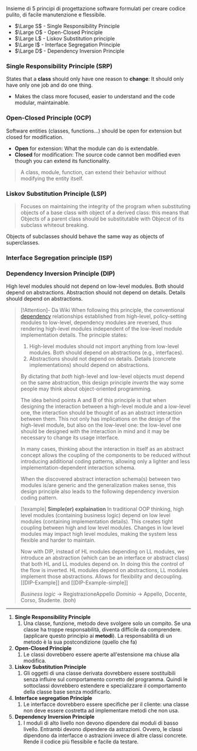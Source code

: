  Insieme di 5 principi di progettazione software formulati per creare codice pulito, di facile manutenzione e flessibile. 

- $\Large S$ - Single Responsibility Principle
- $\Large O$ - Open-Closed Principle
- $\Large L$ - Liskov Substitution principle
- $\Large I$ - Interface Segregation Principle
- $\Large D$ - Dependency Inversion Principle

### Single Responsibility Principle (SRP)
States that a **class** should only have one reason to **change**: It should only have only one job and do one thing.
- Makes the class more focused, easier to understand and the code modular, maintainable. 

### Open-Closed Principle (OCP)
Software entities  (classes, functions...) should be open for extension but closed for modification. 

- **Open** for extension: What the module can do is extendable. 
- **Closed** for modification: The source code cannot ben modified even though you can extend its functionality. 

> A class, module, function, can extend their behavior without modifying the entity itself. 

### Liskov Substitution Principle (LSP)
> Focuses on maintaining the integrity of the program when substituting objects of a base class with object of a derived class: this means that Objects of a parent class should be substitutable with Objecst of its subclass whiteout breaking. 

Objects of subclasses should behave the same way as objects of superclasses. 


### Interface Segregation principle (ISP)

### Dependency Inversion Principle (DIP)
High level modules should not depend on low-level modules. Both should depend on abstractions. 
Abstraction should not depend on details. Details should depend on abstractions. 

> [!Attention]- Da Wiki
> When following this principle, the conventional [dependency](https://en.wikipedia.org/wiki/Dependency_(computer_science) "Dependency (computer science)") relationships established from high-level, policy-setting modules to low-level, dependency modules are reversed, thus rendering high-level modules independent of the low-level module implementation details. The principle states:
> 
> 1. High-level modules should not import anything from low-level modules. Both should depend on abstractions (e.g., interfaces).
> 2. Abstractions should not depend on details. Details (concrete implementations) should depend on abstractions.
> 
> By dictating that _both_ high-level and low-level objects must depend on the same abstraction, this design principle _inverts_ the way some people may think about object-oriented programming.
> 
> The idea behind points A and B of this principle is that when designing the interaction between a high-level module and a low-level one, the interaction should be thought of as an abstract interaction between them. This not only has implications on the design of the high-level module, but also on the low-level one: the low-level one should be designed with the interaction in mind and it may be necessary to change its usage interface.
> 
> In many cases, thinking about the interaction in itself as an abstract concept allows the coupling of the components to be reduced without introducing additional coding patterns, allowing only a lighter and less implementation-dependent interaction schema.
> 
> When the discovered abstract interaction schema(s) between two modules is/are generic and the generalization makes sense, this design principle also leads to the following dependency inversion coding pattern.
> 

> [!example]  **Simple(er) explaination** 
 > 	In traditional OOP thinking, high level modules (containing business logic) depend on low level modules (containing implementation details). This creates tight coupling between high and low level modules. Changes in low level modules may impact high level modules, making the system less flexible and harder to maintain. 
 >
 > Now with DIP, instead of HL modules depending on LL modules, we introduce an abstraction (which can be an interface or abstract class) that both HL and LL modules depend on. In doing this the control of the flow is inverted. HL modules depend on abstractions, LL modules implement those abstractions. 
 > Allows for flexibility and decoupling. 
 > [[DIP-Example]] and [[DIP-Example-simple]]
 >
 > *Business logic* -> RegistrazioneAppello
 > *Dominio* -> Appello, Docente, Corso, Studente. (boh)

 
 


---

1. **Single Responsibility Principle**
	1. Una classe, funzione, metodo deve svolgere solo un compito. Se una classe ha troppe responsabilità, diventa difficile da comprendere. (applicare questo principio ai **metodi**). La responsabilità di un metodo è la sua postcondizione (quello che fa)
2. **Open-Closed Principle**
	1. Le classi dovrebbero essere aperte all'estensione ma chiuse alla modifica. 
3. **Liskov Substitution Principle**
	1. Gli oggetti di una classe derivata dovrebbero essere sostituibili senza influire sul comportamento corretto del programma. Quindi le sottoclassi dovrebbero estendere e specializzare il comportamento della classe base senza modificarlo. 
4. **Interface segregation Principle**
	1. Le interfacce dovrebbero essere specifiche per il cliente: una classe non deve essere costretta ad implementare metodi che non usa. 
5. **Dependency Inversion Principle**
	1. I moduli di alto livello non devono dipendere dai moduli di basso livello. Entrambi devono dipendere da astrazioni. Ovvero, le classi dipendono da interfacce o astrazioni invece di altre classi concrete. Rende il codice più flessibile e facile da testare. 
